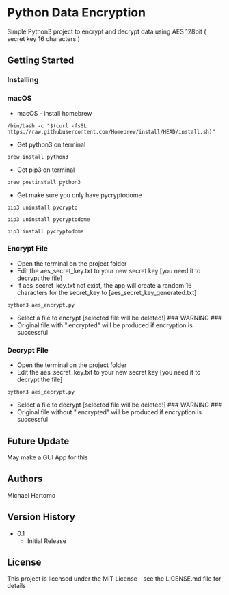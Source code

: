 # Python Data Encryption

Simple Python3 project to encrypt and decrypt data using AES 128bit ( secret key 16 characters )

## Getting Started

### Installing

### macOS
* macOS - install homebrew
```
/bin/bash -c "$(curl -fsSL https://raw.githubusercontent.com/Homebrew/install/HEAD/install.sh)"
```
* Get python3 on terminal
```
brew install python3
```
* Get pip3 on terminal
```
brew postinstall python3
```


* Get make sure you only have pycryptodome
```
pip3 uninstall pycrypto
```
```
pip3 uninstall pycryptodome
```
```
pip3 install pycryptodome
```
### Encrypt File

* Open the terminal on the project folder
* Edit the aes_secret_key.txt to your new secret key [you need it to decrypt the file]
* If aes_secret_key.txt not exist, the app will create a random 16 characters for the secret_key to [aes_secret_key_generated.txt]
```
python3 aes_encrypt.py
```
* Select a file to encrypt [selected file will be deleted!] ### WARNING ###
* Original file with ".encrypted" will be produced if encryption is successful

### Decrypt File

* Open the terminal on the project folder
* Edit the aes_secret_key.txt to your new secret key [you need it to decrypt the file]
```
python3 aes_decrypt.py
```
* Select a file to decrypt [selected file will be deleted!] ### WARNING ###
* Original file without ".encrypted" will be produced if encryption is successful


## Future Update

May make a GUI App for this

## Authors

Michael Hartomo

## Version History

* 0.1
    * Initial Release

## License

This project is licensed under the MIT License - see the LICENSE.md file for details
